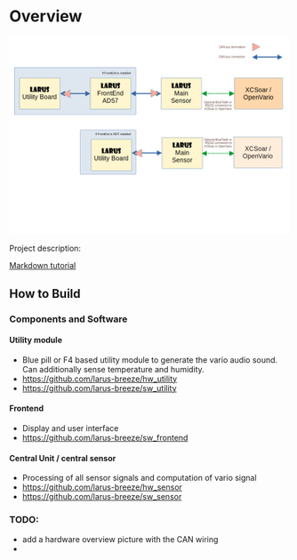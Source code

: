 # Overview

![Systemoverview](documentation/Manuals/Configurations.png)

Project description:

<a href="https://github.com/larus-breeze/documentation_and_utilities/blob/master/documentation/Manuals/LARUS_Overview.pdf" title="Learn Markdown">Markdown tutorial</a>



## How to Build 

### Components and Software
#### Utility module    
- Blue pill or F4 based utility module to generate the vario audio sound. Can additionally sense temperature and humidity. 
- https://github.com/larus-breeze/hw_utility
- https://github.com/larus-breeze/sw_utility

#### Frontend 
- Display and user interface
- https://github.com/larus-breeze/sw_frontend

#### Central Unit  / central sensor
- Processing of all sensor signals and computation of vario signal
- https://github.com/larus-breeze/hw_sensor
- https://github.com/larus-breeze/sw_sensor


### TODO:
- add a hardware overview picture with the CAN wiring
- 
